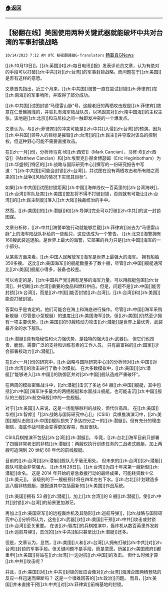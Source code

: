 ###  [:house:返回](README.md)
---


## 【秘翻在线】美国使用两种关键武器就能破坏中共对台湾的军事封锁战略
`10/14/2023 7:12 AM UTC 秘密翻譯組G-Translators` [轉載自GNews](https://gnews.org/articles/1832002)

[[zh:10月13日]]，[[zh:英国]]《[[zh:每日电讯]]报》发表评论员文章，认为有绝对的手段可以打破[[zh:中共]]对[[zh:台湾]]的军事封锁战略，而问题在于[[zh:美国]]是否有这样的意愿。

文章首先指出，近三个月来，[[zh:中共国]]海警一直在尝试封锁[[zh:菲律宾]]在[[zh:南海]]的军事哨所，并取得了部分成功。

[[zh:中共国]]试图封锁“马德雷山脉”号，这艘老旧的两栖攻击舰是[[zh:菲律宾]]故意在仁爱礁搁浅的，并驻扎有海军陆战队员，以巩固其对[[zh:南中国海]]的主权主张。该地是[[zh:北京]]和马尼拉之间一触即发冲突的一个爆发点。

文章认为，与[[zh:菲律宾]]的冲突可能是[[zh:中共]]入侵[[zh:台湾]]的预演。因为[[zh:中共国]]领导人的目标是摧毁[[zh:台湾]]的[[zh:民主]]并夺取对该岛的控制权，但这种野心可能不需要直接攻击。

在[[zh:一月]]份，分析师马克·坎[[zh:西安]]（Mark Cancian）、马修·坎[[zh:西安]]（Matthew Cancian）和[[zh:埃里克]]·赫金博瑟姆（Eric Heginbotham）为[[zh:华盛顿]]特区的[[zh:战略与国际研究中心]]撰写的一份研究报告中写道：“[[zh:中共国]]可能会封锁[[zh:台湾]]，并试图在没有两栖攻击和所有随之而来的[[zh:战争]]风险的情况下实现其目标”。

如果[[zh:中共国]]试图封锁距离[[zh:中国]]海岸线仅一百英里的[[zh:台湾海峡]]，[[zh:台湾]]军队及其[[zh:美国]]盟友将不得不打破封锁，否则就有可能让[[zh:台湾]]的[[zh:民主制度]]落入[[zh:大陆]]独裁统治的手中。

然而，[[zh:美国]]的[[zh:潜艇]]和[[zh:导弹]]完全可以打破[[zh:中共]]的这一封锁图谋。

文章分析称，[[zh:中共]]海警单独行动就能够拦截[[zh:菲律宾]]派去为“马德雷山脉”上的海军陆战队补给的一些船只，这应该成为一个警告。 [[zh:北京]]海警拥有160艘武装巡逻船，是世界上最大的海警，它部署的兵力只是[[zh:中国]]海军的一小部分。

从某些方面来看，[[zh:中国人民解放军]]海军是世界上最强大的海军。 拥有船舶350多艘。 这比[[zh:美国海军]]的舰艇数量多了数十艘，尽管[[zh:中国]]舰艇通常比[[zh:美国]]舰艇小得多，装备也较差。

可以肯定的是，[[zh:中国共产党]]拥有足够的海军力量，可以用舰艇包围[[zh:台湾]]，并切断[[zh:台湾]]重要的食品和燃料供应。但是，问题不是[[zh:中国]]能否封锁[[zh:台湾]]，而是[[zh:中国]]能否封锁[[zh:台湾]]，[[zh:台湾]]和[[zh:美国]]能否打破封锁。

答案似乎是肯定的。他们可能会在海上和海底进行操作。尽管[[zh:中国]]海军采购新舰艇（尽管是小型舰艇）的速度比[[zh:美国海军]]快，但[[zh:美国]]仍然至少拥有一项主要优势，[[zh:美国]]的53艘核动力攻击[[zh:潜艇]]是世界上最优秀、武装最齐全的水下舰队。

[[zh:潜艇]]具有隐秘性和火力强优势，是独特的强大[[zh:武器]]。 但它们也昂贵、脆弱，需要广泛的支持和训练有素的工作人员。 只有最富裕的[[zh:国家]]才会部署核动力[[zh:潜艇]]。

在[[zh:一月]]份的研究中，[[zh:战略与国际研究中心]]的分析师对[[zh:中国]]对[[zh:台湾]]的攻击进行了数十次模拟。 在大多数模拟中，[[zh:美国]][[zh:潜艇]]“能够进入[[zh:中国]]的防御区并对[[zh:中国]]舰队造成严重破坏”。

在两周的模拟密集战斗中，[[zh:潜艇]]击沉了多达 64 艘[[zh:中国]]舰艇，其中包括[[zh:中国]]海军许多最大的两栖舰艇和水面战斗舰艇，也可能击沉[[zh:中国]]舰队的三艘[[zh:航空母舰]]中的一些舰艇。

对于[[zh:美国]]人来说，这是一场能够胜利的战役，但代价高昂。 在[[zh:美国]]华府[[zh:智库]]「[[zh:战略与国际研究中心]]」（CSIS）兵棋推演演习中，[[zh:美国]]舰队击败[[zh:中国]]舰队损失了多达四分之一的[[zh:潜艇]]。但有充分的理由相信，海底作战可能会变得更加容易，而且很快。

CSIS兵棋推演不包括[[zh:台湾]][[zh:潜艇]]。 毕竟，[[zh:台北]]海军目前只部署了四艘非常老旧的非核[[zh:潜艇]]：两艘仅执行训练任务的二战老式舰艇，加上两艘可追溯到 20 世纪 80 年代的前线舰艇。

目前的[[zh:台湾]][[zh:潜艇]]舰队几乎毫无用处。 但未来的[[zh:台湾]][[zh:潜艇]]舰队可能会非常强大。  [[zh:9月28日]]，[[zh:台湾]]为四十年来第一艘新型[[zh:潜艇]]命名。 这是 2014 年开始的紧急救援行动的最终成果，可能耗资数十亿[[zh:美元]]。 该级别的下一艘船预计将在四年左右下水。[[zh:台北]]计划建造多达八艘非核舰艇，据报道其中包括最新的[[zh:美国]]作战系统。

[[zh:美国]]拥有 53 艘[[zh:潜艇]]，加上[[zh:台湾]]的 8 艘[[zh:潜艇]]，使[[zh:中共]]封锁[[zh:台湾]]的前景更加渺茫。

再加上[[zh:美国空军]]的远程轰炸机及其隐形[[zh:巡航导弹]]，[[zh:战略与国际研究中心]]分析师认为，这些[[zh:武器]]对[[zh:美国]]干预[[zh:中共]]攻击或封锁[[zh:台湾]]至关重要。 在该[[zh:智库]]的兵棋推演中，轰炸机从数百英里外发射[[zh:巡航导弹]]，击沉的[[zh:中共]]船只甚至比[[zh:潜艇]]还多。

但是，文章认为，显然，[[zh:美国]]人和[[zh:台湾]]人拥有打破[[zh:中共]]对[[zh:台湾]]封锁的军事手段。但关键问题不是手段，而是意愿。历届[[zh:美国政府]]都重申[[zh:美国]]将站在[[zh:台湾]]一边对抗[[zh:中国]]的攻击。 但什么时候才算[[zh:中共]]攻击呢？

并且，[[zh:美国]]对[[zh:中共]]封锁的反应会像对[[zh:台湾]]海滩企图两栖登陆的反应一样迅速而果断吗？ 这是一个很难回答的[[zh:政治]]问题。 而且，[[zh:美国]]并未直接干预[[zh:中共]]对[[zh:菲律宾]]前哨基地的封锁。
